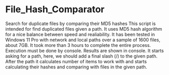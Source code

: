 # File_Hash_Comparator
Search for duplicate files by comparing their MD5 hashes
This script is intended for find duplicated files given a path. 
It uses MD5 hash algorithm for a nice balance between speed and realiability. 
It has been tested in Windows 11 Pro with network and local paths over a sample of 1600 files, about 7GB.
It took more than 3 hours to complete the entire process.
Execution must be done by console.
Results are shown in console.
It starts asking for a path, here, we should add a final slash (/) to the given path.
After the path it calculates number of items to work with and starts calculating their hashes and comparing with files in the given path.
